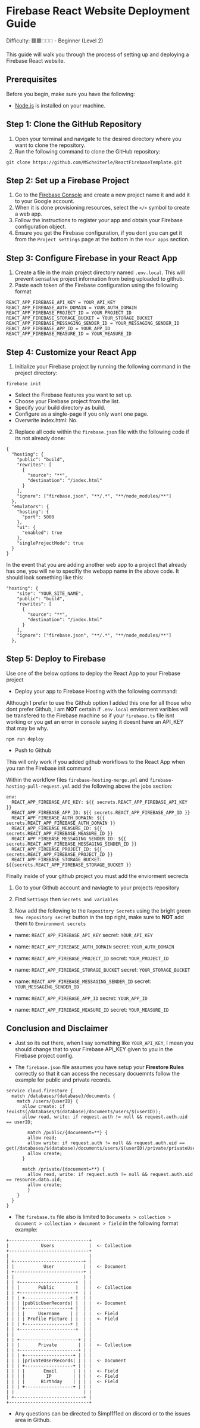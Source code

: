 # Firebase React Website Deployment Guide

Difficulty: 🟥🟥◻️◻️◻️  - Beginner (Level 2)

This guide will walk you through the process of setting up and deploying a Firebase React website.

## Prerequisites

Before you begin, make sure you have the following:

- [Node.js](https://nodejs.org/en) is installed on your machine.

## Step 1: Clone the GitHub Repository

1. Open your terminal and navigate to the desired directory where you want to clone the repository.
2. Run the following command to clone the GitHub repository:

```git clone https://github.com/MScheiterle/ReactFirebaseTemplate.git```

## Step 2: Set up a Firebase Project

1. Go to the [Firebase Console](https://console.firebase.google.com/) and create a new project name it and add it to your Google account.
2. When it is done provisioning resources, select the `</>` symbol to create a web app.
3. Follow the instructions to register your app and obtain your Firebase configuration object.
4. Ensure you get the Firebase configuration, if you dont you can get it from the `Project settings` page at the bottom in the `Your apps` section.

## Step 3: Configure Firebase in your React App

1. Create a file in the main project directory named ```.env.local```. This will prevent sensative project information from being uploaded to github.
2. Paste each token of the Firebase configuration using the following format

```
REACT_APP_FIREBASE_API_KEY = YOUR_API_KEY
REACT_APP_FIREBASE_AUTH_DOMAIN = YOUR_AUTH_DOMAIN
REACT_APP_FIREBASE_PROJECT_ID = YOUR_PROJECT_ID
REACT_APP_FIREBASE_STORAGE_BUCKET = YOUR_STORAGE_BUCKET
REACT_APP_FIREBASE_MESSAGING_SENDER_ID = YOUR_MESSAGING_SENDER_ID
REACT_APP_FIREBASE_APP_ID = YOUR_APP_ID
REACT_APP_FIREBASE_MEASURE_ID = YOUR_MEASURE_ID
```

## Step 4: Customize your React App

1. Initialize your Firebase project by running the following command in the project directory:

```firebase init```

- Select the Firebase features you want to set up.
- Choose your Firebase project from the list.
- Specify your build directory as build.
- Configure as a single-page if you only want one page.
- Overwrite index.html: No.

2. Replace all code within the `firebase.json` file with the following code if its not already done:

```
{
  "hosting": {
    "public": "build",
    "rewrites": [
      {
        "source": "**",
        "destination": "/index.html"
      }
    ],
    "ignore": ["firebase.json", "**/.*", "**/node_modules/**"]
  },
  "emulators": {
    "hosting": {
      "port": 5000
    },
    "ui": {
      "enabled": true
    },
    "singleProjectMode": true
  }
}
```

In the event that you are adding another web app to a project that already has one, you will ne to specifiy the webapp name in the above code. It should look something like this:

```
"hosting": {
    "site": "YOUR_SITE_NAME",
    "public": "build",
    "rewrites": [
      {
        "source": "**",
        "destination": "/index.html"
      }
    ],
    "ignore": ["firebase.json", "**/.*", "**/node_modules/**"]
  },
```

## Step 5: Deploy to Firebase

Use one of the below options to deploy the React App to your Firebase project

- Deploy your app to Firebase Hosting with the following command:

Although I prefer to use the Github option I added this one for all those who dont prefer Github, I am **NOT** certain if `.env.local` enviorment varibles will be transfered to the Firebase machine so if your `firebase.ts` file isnt working or you get an error in console saying it doesnt have an API_KEY that may be why.

```npm run deploy```

- Push to Github

This will only work if you added github workflows to the React App when you ran the Firebase init command

Within the workflow files `firebase-hosting-merge.yml` and `firebase-hosting-pull-request.yml` add the following above the jobs section:

```
env:
  REACT_APP_FIREBASE_API_KEY: ${{ secrets.REACT_APP_FIREBASE_API_KEY }}
  REACT_APP_FIREBASE_APP_ID: ${{ secrets.REACT_APP_FIREBASE_APP_ID }}
  REACT_APP_FIREBASE_AUTH_DOMAIN: ${{ secrets.REACT_APP_FIREBASE_AUTH_DOMAIN }}
  REACT_APP_FIREBASE_MEASURE_ID: ${{ secrets.REACT_APP_FIREBASE_MEASURE_ID }}
  REACT_APP_FIREBASE_MESSAGING_SENDER_ID: ${{ secrets.REACT_APP_FIREBASE_MESSAGING_SENDER_ID }}
  REACT_APP_FIREBASE_PROJECT_ID: ${{ secrets.REACT_APP_FIREBASE_PROJECT_ID }}
  REACT_APP_FIREBASE_STORAGE_BUCKET: ${{secrets.REACT_APP_FIREBASE_STORAGE_BUCKET }}
```

Finally inside of your github project you must add the enviorment secrects

1. Go to your Github account and naviagte to your projects repository

2. Find `Settings` then `Secrets and variables`

3. Now add the following to the `Repository Secrets` using the bright green `New repository secret` button in the top right, make sure to **NOT** add them to `Environment secrets`

- name: ```REACT_APP_FIREBASE_API_KEY``` secret: `YOUR_API_KEY`

- name: ```REACT_APP_FIREBASE_AUTH_DOMAIN``` secret: `YOUR_AUTH_DOMAIN`

- name: ```REACT_APP_FIREBASE_PROJECT_ID``` secret: `YOUR_PROJECT_ID`

- name: ```REACT_APP_FIREBASE_STORAGE_BUCKET``` secret: `YOUR_STORAGE_BUCKET`

- name: ```REACT_APP_FIREBASE_MESSAGING_SENDER_ID``` secret:  `YOUR_MESSAGING_SENDER_ID`

- name: ```REACT_APP_FIREBASE_APP_ID``` secret: `YOUR_APP_ID`

- name: ```REACT_APP_FIREBASE_MEASURE_ID``` secret: `YOUR_MEASURE_ID`

## Conclusion and Disclaimer

- Just so its out there, when I say something like `YOUR_API_KEY`, I mean you should change that to your Firebase API_KEY given to you in the Firebase project config.

- The `firebase.json` file assumes you have setup your **Firestore Rules** correctly so that it can access the necessary docuemnts follow the example for public and private records.

```
service cloud.firestore {
  match /databases/{database}/documents {
    match /users/{userID} {
      allow create: if !exists(/databases/$(database)/documents/users/$(userID));
      allow read, write: if request.auth != null && request.auth.uid == userID;

    	match /public/{docuement=**} {
      	allow read;
        allow write: if request.auth != null && request.auth.uid == get(/databases/$(database)/documents/users/$(userID)/private/privateUserRecords).data.uid;
        allow create;
      }
      
      match /private/{docuement=**} {
      	allow read, write: if request.auth != null && request.auth.uid == resource.data.uid;
        allow create;
    	}
    }
  }
}

```

- The `firebase.ts` file also is limited to `Documents > collection > document > collection > document > field` in the following format example:
```
+------------------------------+
|            Users             |  <- Collection
+------------------------------+
|                              |
| +--------------------------+ |
| |           User           | |  <- Document
| +--------------------------+ |
| |                          | |
| | +---------------------+  | |
| | |       Public        |  | |  <- Collection
| | +---------------------+  | |
| | | +-----------------+ |  | |
| | | |publicUserRecords| |  | |  <- Document
| | | +-----------------+ |  | |
| | | |     Username    | |  | |  <- Field
| | | | Profile Picture | |  | |  <- Field
| | | +-----------------+ |  | |
| | +---------------------+  | |
| |                          | |
| | +----------------------+ | |
| | |       Private        | | |  <- Collection
| | +----------------------+ | |
| | | +------------------+ | | |
| | | |privateUserRecords| | | |  <- Document
| | | +------------------+ | | |
| | | |       Email      | | | |  <- Field
| | | |        IP        | | | |  <- Field
| | | |      Birthday    | | | |  <- Field
| | | +------------------+ | | |
| |                          | |
| +--------------------------+ |
+------------------------------+
```

- Any questions can be directed to Simpl1f1ed on discord or to the issues area in Github.
